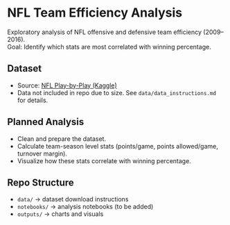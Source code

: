 # NFL Team Efficiency Analysis

Exploratory analysis of NFL offensive and defensive team efficiency (2009–2016).  
Goal: Identify which stats are most correlated with winning percentage.

## Dataset
- Source: [NFL Play-by-Play (Kaggle)](https://www.kaggle.com/datasets/maxhorowitz/nflplaybyplay2009to2016)
- Data not included in repo due to size. See `data/data_instructions.md` for details.

## Planned Analysis
- Clean and prepare the dataset.
- Calculate team-season level stats (points/game, points allowed/game, turnover margin).
- Visualize how these stats correlate with winning percentage.

## Repo Structure
- `data/` → dataset download instructions
- `notebooks/` → analysis notebooks (to be added)
- `outputs/` → charts and visuals
